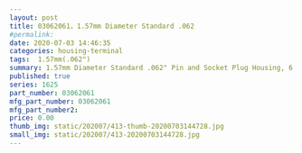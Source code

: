 ```yaml
---
layout: post
title: 03062061，1.57mm Diameter Standard .062
#permalink: 
date: 2020-07-03 14:46:35
categories: housing-terminal
tags:  1.57mm(.062")
summary: 1.57mm Diameter Standard .062" Pin and Socket Plug Housing, 6 Circuits, without Mounting Ears, Natural
published: true 
series: 1625
part_number: 03062061
mfg_part_number: 03062061
mfg_part_number2: 
price: 0.00
thumb_img: static/202007/413-thumb-20200703144728.jpg
small_img: static/202007/413-20200703144728.jpg
---
```



